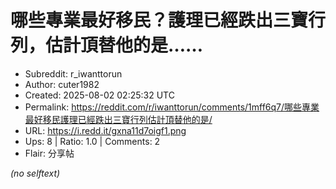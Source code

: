 # 哪些專業最好移民？護理已經跌出三寶行列，估計頂替他的是……

- Subreddit: r_iwanttorun
- Author: cuter1982
- Created: 2025-08-02 02:25:32 UTC
- Permalink: https://reddit.com/r/iwanttorun/comments/1mff6q7/哪些專業最好移民護理已經跌出三寶行列估計頂替他的是/
- URL: https://i.redd.it/gxna11d7oigf1.png
- Ups: 8 | Ratio: 1.0 | Comments: 2
- Flair: 分享帖

_(no selftext)_
